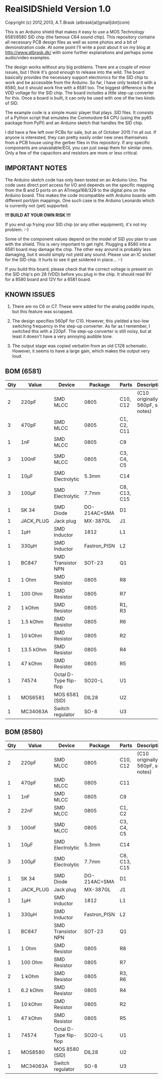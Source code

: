 # RealSIDShield Version 1.0

Copyright (c) 2012,2013, A.T.Brask (atbrask[at]gmail[dot]com)

This is an Arduino shield that makes it easy to use a MOS Technology 6581/8580 SID chip (the famous C64 sound chip). This repository contains all necessary PCB design files as well as some photos and a bit of demonstration code. At some point I'll write a post about it on my blog at http://www.atbrask.dk/ with some further explanations and perhaps some audio/video examples.

The design works without any big problems. There are a couple of minor issues, but I think it's good enough to release into the wild. The board basically provides the necessary support electronics for the SID chip to work and be accessible from the Arduino. So far, I have only tested it with a 8580, but it should work fine with a 6581 too. The biggest difference is the VDD voltage for the SID chip. The board includes a little step-up converter for this. Once a board is built, it can only be used with one of the two kinds of SID.

The example code is a simple music player that plays .SID files. It consists of a Python script that emulates the Commodore 64 CPU (using the py65 package from PyPI) and an Arduino sketch that handles the SID chip.

I did have a few left over PCBs for sale, but as of October 2015 I'm all out. If anyone is interested, they can pretty easily order new ones themselves from a PCB house using the gerber files in this repository. If any specific components are unavailable/EOL you can just swap them for similar ones. Only a few of the capacitors and resistors are more or less critical.

## IMPORTANT NOTES

The Arduino sketch code has only been tested on an Arduino Uno. The code uses direct port access for I/O and depends on the specific mapping from the B and D ports on an ATmega168/328 to the digital pins on the Arduino board. This makes the code incompatible with Arduino boards with different port/pin mappings. One such case is the Arduino Leonardo which is currently not (yet) supported.

**!!! BUILD AT YOUR OWN RISK !!!**

If you end up frying your SID chip (or any other equipment), it's not my problem. :-)

Some of the component values depend on the model of SID you plan to use with the shield. This is very important to get right. Plugging a 8580 into a 6581 board may damage the chip. The other way around is probably less damaging, but it would simply not yield any sound. Please use an IC socket for the SID chip. It hurts to see it get soldered in place... :-)

If you build this board, please check that the correct voltage is present on the SID chip's pin 28 (VDD) before you plug in the chip. It should read 9V for a 8580 board and 12V for a 6581 board.

## KNOWN ISSUES

1) There are no C6 or C7. These were added for the analog paddle inputs, but this feature was scrapped.

2) The design specifies 560pF for C10. However, this yielded a too-low switching frequency in the step-up converter. As far as I remember, I switched this with a 220pF. The step-up converter is still noisy, but at least it doesn't have a very annoying audible tone.

3) The output stage was copied verbatim from an old C128 schematic. However, it seems to have a large gain, which makes the output very loud.

## BOM (6581)

| Qty | Value           | Device                 | Package           | Parts           | Description                       |
|-----|-----------------|------------------------|-------------------|-----------------|-----------------------------------|
|  2  | 220pF           | SMD MLCC               | 0805              | C10, C12        | (C10 originally 560pF, see notes) |
|  3  | 470pF           | SMD MLCC               | 0805              | C1, C2, C11     |                                   |
|  1  | 1nF             | SMD MLCC               | 0805              | C9              |                                   |
|  3  | 100nF           | SMD MLCC               | 0805              | C3, C4, C5      |                                   |
|  1  | 10µF            | SMD Electrolytic       | 5.3mm             | C14             |                                   |
|  3  | 100µF           | SMD Electrolytic       | 7.7mm             | C8, C13, C15    |                                   |
|  1  | SK 34           | SMD Diode              | DO-214AC=SMA      | D1              |                                   |
|  1  | JACK_PLUG       | Jack plug              | MX-387GL          | J1              |                                   |
|  1  | 1µH             | SMD Inductor           | 1812              | L1              |                                   |
|  1  | 330µH           | SMD Inductor           | Fastron_PISN      | L2              |                                   |
|  1  | BC847           | SMD Transistor NPN     | SOT-23            | Q1              |                                   |
|  1  | 1 Ohm           | SMD Resistor           | 0805              | R8              |                                   |
|  1  | 100 Ohm         | SMD Resistor           | 0805              | R7              |                                   |
|  2  | 1 kOhm          | SMD Resistor           | 0805              | R1, R3          |                                   |
|  1  | 1.5 kOhm        | SMD Resistor           | 0805              | R6              |                                   |
|  1  | 10 kOhm         | SMD Resistor           | 0805              | R2              |                                   |
|  1  | 13.5 kOhm       | SMD Resistor           | 0805              | R4              |                                   |
|  1  | 47 kOhm         | SMD Resistor           | 0805              | R5              |                                   |
|  1  | 74574           | Octal D-Type flip-flop | SO20-L            | U1              |                                   |
|  1  | MOS6581         | MOS 6581 (SID)         | DIL28             | U2              |                                   |
|  1  | MC34063A        | Switch regulator       | SO-8              | U3              |                                   |

## BOM (8580)

| Qty | Value           | Device                 | Package           | Parts           | Description                       |
|-----|-----------------|------------------------|-------------------|-----------------|-----------------------------------|
|  2  | 220pF           | SMD MLCC               | 0805              | C10, C12        | (C10 originally 560pF, see notes) |
|  1  | 470pF           | SMD MLCC               | 0805              | C11             |                                   |
|  1  | 1nF             | SMD MLCC               | 0805              | C9              |                                   |
|  2  | 22nF            | SMD MLCC               | 0805              | C1, C2          |                                   |
|  3  | 100nF           | SMD MLCC               | 0805              | C3, C4, C5      |                                   |
|  1  | 10µF            | SMD Electrolytic       | 5.3mm             | C14             |                                   |
|  3  | 100µF           | SMD Electrolytic       | 7.7mm             | C8, C13, C15    |                                   |
|  1  | SK 34           | SMD Diode              | DO-214AC=SMA      | D1              |                                   |
|  1  | JACK_PLUG       | Jack plug              | MX-387GL          | J1              |                                   |
|  1  | 1µH             | SMD Inductor           | 1812              | L1              |                                   |
|  1  | 330µH           | SMD Inductor           | Fastron_PISN      | L2              |                                   |
|  1  | BC847           | SMD Transistor NPN     | SOT-23            | Q1              |                                   |
|  1  | 1 Ohm           | SMD Resistor           | 0805              | R8              |                                   |
|  1  | 100 Ohm         | SMD Resistor           | 0805              | R7              |                                   |
|  2  | 1 kOhm          | SMD Resistor           | 0805              | R3, R6          |                                   |
|  1  | 6.2 kOhm        | SMD Resistor           | 0805              | R4              |                                   |
|  1  | 10 kOhm         | SMD Resistor           | 0805              | R2              |                                   |
|  1  | 47 kOhm         | SMD Resistor           | 0805              | R5              |                                   |
|  1  | 74574           | Octal D-Type flip-flop | SO20-L            | U1              |                                   |
|  1  | MOS8580         | MOS 8580 (SID)         | DIL28             | U2              |                                   |
|  1  | MC34063A        | Switch regulator       | SO-8              | U3              |                                   |


